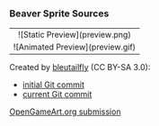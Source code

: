### Beaver Sprite Sources

<table style="border: 0px;">
  <tr style="border: 0px;">
    <td style="border: 0px; vertical-align: top; text-align: center;">
      ![Static Preview](preview.png)
    </td>
    </tr>
    <tr style="border: 0px;">
    <td style="border: 0px; vertical-align: top; text-align: center;">
      ![Animated Preview](preview.gif)
    </td>
  </tr>
</table>


Created by [bleutailfly](https://stendhalgame.org/character/bleutailfly.html) (CC BY-SA 3.0):
- [initial Git commit](https://github.com/arianne/stendhal/blob/1024e8427d1eeddc49b30644c0641079cd65f1bc/data/sprites/monsters/farm_animal/beaver.png)
- [current Git commit](https://github.com/arianne/stendhal/blob/master/data/sprites/monsters/farm_animal/beaver.png)

[OpenGameArt.org submission](https://opengameart.org/node/97131)
